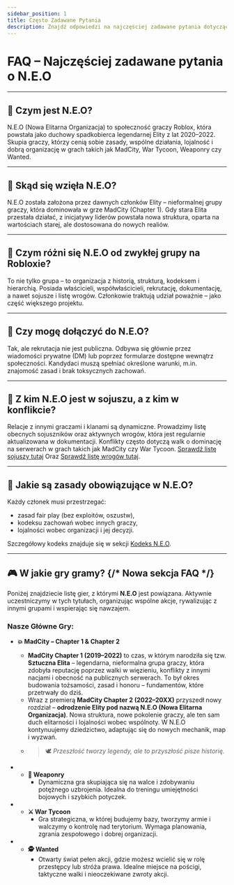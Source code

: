 ```yaml
---
sidebar_position: 1
title: Często Zadawane Pytania
description: Znajdź odpowiedzi na najczęściej zadawane pytania dotyczące N.E.O.
---
```


# FAQ – Najczęściej zadawane pytania o N.E.O

---

## 🔹 Czym jest N.E.O?

N.E.O (Nowa Elitarna Organizacja) to społeczność graczy Roblox, która powstała jako duchowy spadkobierca legendarnej Elity z lat 2020–2022. Skupia graczy, którzy cenią sobie zasady, wspólne działania, lojalność i dobrą organizację w grach takich jak MadCity, War Tycoon, Weaponry czy Wanted.

---

## 🔹 Skąd się wzięła N.E.O?

N.E.O została założona przez dawnych członków Elity – nieformalnej grupy graczy, która dominowała w grze MadCity (Chapter 1). Gdy stara Elita przestała działać, z inicjatywy liderów powstała nowa struktura, oparta na wartościach starej, ale dostosowana do nowych realiów.

---

## 🔹 Czym różni się N.E.O od zwykłej grupy na Robloxie?

To nie tylko grupa – to organizacja z historią, strukturą, kodeksem i hierarchią. Posiada właścicieli, współwłaścicieli, rekrutację, dokumentację, a nawet sojusze i listę wrogów. Członkowie traktują udział poważnie – jako część większego projektu.

---

## 🔹 Czy mogę dołączyć do N.E.O?

Tak, ale rekrutacja nie jest publiczna. Odbywa się głównie przez wiadomości prywatne (DM) lub poprzez formularze dostępne wewnątrz społeczności. Kandydaci muszą spełniać określone warunki, m.in. znajomość zasad i brak toksycznych zachowań.

---

## 🔹 Z kim N.E.O jest w sojuszu, a z kim w konflikcie?

Relacje z innymi graczami i klanami są dynamiczne. Prowadzimy listę obecnych sojuszników oraz aktywnych wrogów, która jest regularnie aktualizowana w dokumentacji. Konflikty często dotyczą walk o dominację na serwerach w grach takich jak MadCity czy War Tycoon.
[Sprawdź listę sojuszy tutaj](/docs/6.%20Sojusze%20i%20Wrogowie/6.1%20Sojusze.md) Oraz [Sprawdź listę wrogów tutaj](/docs/6.%20Sojusze%20i%20Wrogowie/6.2%20Wrogowie.md).

---

## 🔹 Jakie są zasady obowiązujące w N.E.O?

Każdy członek musi przestrzegać:

* zasad fair play (bez exploitów, oszustw),
* kodeksu zachowań wobec innych graczy,
* lojalności wobec organizacji i jej decyzji.

Szczegółowy kodeks znajduje się w sekcji [Kodeks N.E.O](/docs/4.%20Kodeks%20N.E.O/4.1%20Zasady%20Ogólne.md).

---

## 🎮 W jakie gry gramy? {/* Nowa sekcja FAQ */}

Poniżej znajdziecie listę gier, z którymi **N.E.O** jest powiązana. Aktywnie uczestniczymy w tych tytułach, organizując wspólne akcje, rywalizując z innymi grupami i wspierając się nawzajem.

### **Nasze Główne Gry:**

* **💥 MadCity – Chapter 1 & Chapter 2**
    * **MadCity Chapter 1 (2019–2022)** to czas, w którym narodziła się tzw. **Sztuczna Elita** – legendarna, nieformalna grupa graczy, która zdobyła reputację poprzez walki w więzieniu, konflikty z innymi nacjami i obecność na publicznych serwerach. To był okres budowania tożsamości, zasad i honoru – fundamentów, które przetrwały do dziś.
    * Wraz z premierą **MadCity Chapter 2 (2022–20XX)** przyszedł nowy rozdział – **odrodzenie Elity pod nazwą N.E.O (Nowa Elitarna Organizacja)**. Nowa struktura, nowe pokolenie graczy, ale ten sam duch elitarności i lojalności wobec wspólnoty. W N.E.O kontynuujemy dziedzictwo, adaptując się do nowych mechanik, map i wyzwań.
    * > 🕊️ *Przeszłość tworzy legendy, ale to przyszłość pisze historię.*
    
* * **🔫 Weaponry**
    * Dynamiczna gra skupiająca się na walce i zdobywaniu potężnego uzbrojenia. Idealna do treningu umiejętności bojowych i szybkich potyczek.
    
* * **⚔️ War Tycoon**
    * Gra strategiczna, w której budujemy bazy, tworzymy armie i walczymy o kontrolę nad terytorium. Wymaga planowania, zgrania zespołowego i dobrej organizacji.
    
* * **🕵️ Wanted**
    * Otwarty świat pełen akcji, gdzie możesz wcielić się w rolę przestępcy lub stróża prawa. Idealne miejsce na pościgi, taktyczne walki i nieoczekiwane zwroty akcji.
